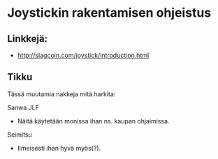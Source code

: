 # Joystickin rakentamisen ohjeistus
## Linkkejä:

- http://slagcoin.com/joystick/introduction.html

## Tikku
Tässä muutamia nakkeja mitä harkita:

Sanwa JLF
- Näitä käytetään monissa ihan ns. kaupan ohjaimissa.

Seimitsu
- Ilmeisesti ihan hyvä myös(?).


